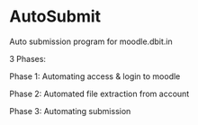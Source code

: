 # AutoSubmit
Auto submission program for moodle.dbit.in

3 Phases:

Phase 1: Automating access & login to moodle

Phase 2: Automated file extraction from account

Phase 3: Automating submission
